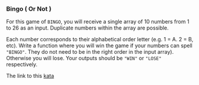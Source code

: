 ### Bingo ( Or Not )

For this game of `BINGO`, you will receive a single array of 10 numbers from 1 to 26 as an input. Duplicate numbers within the array are possible.

Each number corresponds to their alphabetical order letter (e.g. 1 = A. 2 = B, etc). Write a function where you will win the game if your numbers can spell `"BINGO"`. They do not need to be in the right order in the input array). Otherwise you will lose. Your outputs should be `"WIN"` or `"LOSE"` respectively.  

The link to this [kata](https://www.codewars.com/kata/bingo-or-not/javascript)
